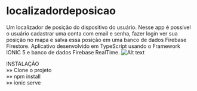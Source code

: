# localizadordeposicao
Um localizador de posição do dispositivo do usuário. Nesse app é possível o usuário cadastrar uma conta com email e senha, fazer login ver sua posição no mapa e salva essa posição em uma banco de dados Firebase Firestore. Aplicativo desenvolvido em TypeScript usando o Framework IONIC 5 e banco de dados Firebase RealTime.
![Alt text](https://github.com/renanxd25/localizadordeposicao/blob/main/localizador.gif?raw=true "Demonstração")

INSTALAÇÃO <br>
»» Clone o projeto <br>
»» npm install <br>
»» ionic serve <br>
